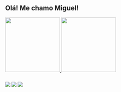 ## Olá! Me chamo Miguel!
<div>
  <a href="https://github.com/MiguelEstP">
  <img height="175" src="https://github-readme-stats.vercel.app/api?username=MiguelEstP&show_icons=true&theme=algolia&include_all_commits=true&count_private=true"/>
  <img height="175" src="https://github-readme-stats.vercel.app/api/top-langs/?username=MiguelEstP&layout=compact&langs_count=16&theme=algolia"/>
</div>
    
##
<div> 
  <a href="https://www.instagram.com/miguel_estivalet/" target="_blank"><img src="https://img.shields.io/badge/-Instagram-%23E4405F?style=for-the-badge&logo=instagram&logoColor=white" target="_blank"></a> 
  <a href = "mailto:miguelestivaletpinto@gmail.com"><img src="https://img.shields.io/badge/-Gmail-%23333?style=for-the-badge&logo=gmail&logoColor=white" target="_blank"></a>
  <a href="https://www.linkedin.com" target="_blank"><img src="https://img.shields.io/badge/-LinkedIn-%230077B5?style=for-the-badge&logo=linkedin&logoColor=white" target="_blank"></a>
    
</div>
